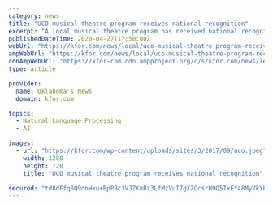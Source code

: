 ```yaml
---
category: news
title: "UCO musical theatre program receives national recognition"
excerpt: "A local musical theatre program has received national recognition. The University of Central Oklahoma’s musical theatre program was recently recognized by the"
publishedDateTime: 2020-04-27T17:50:00Z
webUrl: "https://kfor.com/news/local/uco-musical-theatre-program-receives-national-recognition/"
ampWebUrl: "https://kfor.com/news/local/uco-musical-theatre-program-receives-national-recognition/amp/"
cdnAmpWebUrl: "https://kfor-com.cdn.ampproject.org/c/s/kfor.com/news/local/uco-musical-theatre-program-receives-national-recognition/amp/"
type: article

provider:
  name: Oklahoma's News
  domain: kfor.com

topics:
  - Natural Language Processing
  - AI

images:
  - url: "https://kfor.com/wp-content/uploads/sites/3/2017/09/uco.jpeg?w=1280&h=720&crop=1"
    width: 1280
    height: 720
    title: "UCO musical theatre program receives national recognition"

secured: "td8dFfq8Q9onHku+BpPBcJVJZKmBz3LfMzVuI7gXZOcsrH9Q5IxEf48MyVkYBZpC3tUqm/3twraDLAS5WeD4LR+CHw7OtVZNgqHsiC+ve0k+zvucTESGrulQ8HEqnrQaTrilKqMp7zNuaThgXKI+GdQ/LSpavamOvLeo1Gj58KtzhVcmHaCliDSymMPZks0q26oTBwgu2DfGul1RAIpXxgOAoe7DIcbTBd2c28UgfaQjInoBdfnvE/Ky3Cm5hF2bPtMB+cmAnr1R6ZMxhp5avz/tVbZIfvwYMVfy3UZQZ9iluGrdnggJb9ERoXDmJ+n9;i6cMLtYy/dbSlWN51mBeQA=="
---
```


